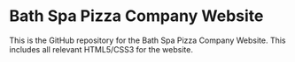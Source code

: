 # Bath Spa Pizza Company Website
This is the GitHub repository for the Bath Spa Pizza Company Website. This includes all relevant HTML5/CSS3 for the website.  
